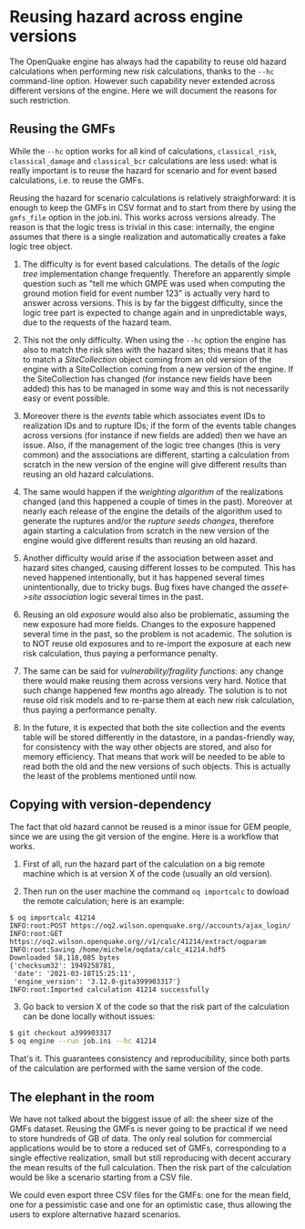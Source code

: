 Reusing hazard across engine versions
=====================================

The OpenQuake engine has always had the capability to reuse old hazard
calculations when performing new risk calculations, thanks to the `--hc`
command-line option. However such capability never extended across
different versions of the engine. Here we will document the reasons
for such restriction.

Reusing the GMFs
----------------

While the `--hc` option works for all kind of calculations,
`classical_risk`, `classical_damage` and `classical_bcr` calculations are
less used: what is really important is to reuse the hazard for
scenario and for event based calculations, i.e. to reuse the GMFs.

Reusing the hazard for scenario calculations is relatively
straighforward: it is enough to keep the GMFs in CSV format and to
start from there by using the `gmfs_file` option in the job.ini. This
works across versions already. The reason is that the logic tress is
trivial in this case: internally, the engine assumes that there is a single
realization and automatically creates a fake logic tree object.

1. The difficulty is for event based calculations. The details of the
*logic tree* implementation change frequently. Therefore an apparently
simple question such as "tell me which GMPE was used when computing
the ground motion field for event number 123" is actually very hard to
answer across versions. This is by far the biggest difficulty, since
the logic tree part is expected to change again and in unpredictable
ways, due to the requests of the hazard team.

2. This not the only difficulty. When using the ``--hc`` option the engine
has also to match the risk sites with the hazard sites; this means
that it has to match a *SiteCollection* object coming from an old version
of the engine with a SiteCollection coming from a new version of the
engine. If the SiteCollection has changed (for instance new fields have
been added) this has to be managed in some way and this is not necessarily
easy or event possible.

3. Moreover there is the *events* table which associates event IDs to
realization IDs and to rupture IDs; if the form of the events table
changes across versions (for instance if new fields are added) then we
have an issue. Also, if the management of the logic tree changes (this
is very common) and the associations are different, starting a
calculation from scratch in the new version of the engine will give
different results than reusing an old hazard calculations.

4. The same would happen if the *weighting algorithm* of the realizations
changed (and this happened a couple of times in the past). Moreover at
nearly each release of the engine the details of the algorithm used to
generate the ruptures and/or the *rupture seeds changes*, therefore
again starting a calculation from scratch in the new version of the
engine would give different results than reusing an old hazard.

5. Another difficulty would arise if the association between asset and
hazard sites changed, causing different losses to be computed. This
has neved happened intentionally, but it has happened several times
unintentionally, due to tricky bugs. Bug fixes have changed
the *asset<->site association* logic several times in the past.

6. Reusing an old *exposure* would also also be problematic,
assuming the new exposure had more fields. Changes to the exposure
happened several time in the past, so the problem is not academic.
The solution is to NOT reuse old exposures and to re-import the exposure
at each new risk calculation, thus paying a performance penalty.

7. The same can be said for *vulnerability/fragility functions*: any
change there would make reusing them across versions very hard. Notice
that such change happened few months ago already. The solution is to
not reuse old risk models and to re-parse them at each new risk
calculation, thus paying a performance penalty.

8. In the future, it is expected that both the site collection and the events
table will be stored differently in the datastore, in a pandas-friendly
way, for consistency with the way other objects are stored, and
also for memory efficiency. That means that work will be needed to be
able to read both the old and the new versions of such objects. This is
actually the least of the problems mentioned until now.

Copying with version-dependency
-------------------------------

The fact that old hazard cannot be reused is a minor issue for GEM people,
since we are using the git version of the engine. Here is a workflow that
works.

1. First of all, run the hazard part of the calculation on a big remote machine
   which is at version X of the code (usually an old version).

2. Then run on the user machine the command `oq importcalc` to dowload the
remote calculation; here is an example:
```
$ oq importcalc 41214
INFO:root:POST https://oq2.wilson.openquake.org//accounts/ajax_login/
INFO:root:GET https://oq2.wilson.openquake.org//v1/calc/41214/extract/oqparam
INFO:root:Saving /home/michele/oqdata/calc_41214.hdf5
Downloaded 58,118,085 bytes
{'checksum32': 1949258781,
 'date': '2021-03-18T15:25:11',
 'engine_version': '3.12.0-gita399903317'}
INFO:root:Imported calculation 41214 successfully
```
3. Go back to version X of the code so that the risk part of the calculation
can be done locally without issues:
```bash
$ git checkout a399903317
$ oq engine --run job.ini --hc 41214
```
That's it. This guarantees consistency and reproducibility, since both
parts of the calculation are performed with the same version of the code.

The elephant in the room
------------------------

We have not talked about the biggest issue of all: the sheer size of the
GMFs dataset. Reusing the GMFs is never going to be practical if we
need to store hundreds of GB of data. The only real solution for
commercial applications would be to store a reduced set of GMFs,
corresponding to a single effective realization, small but still
reproducing with decent accurary the mean results of the full
calculation. Then the risk part of the calculation would be like a
scenario starting from a CSV file.

We could even export three CSV files for the GMFs: one for the mean
field, one for a pessimistic case and one for an optimistic case, thus
allowing the users to explore alternative hazard scenarios.
